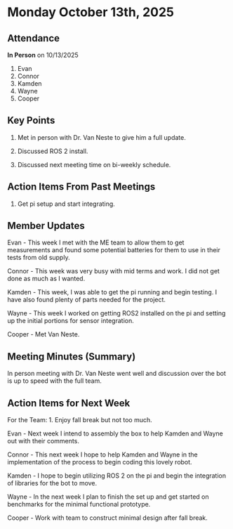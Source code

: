# Monday October 13th, 2025

## Attendance

**In Person** on 10/13/2025

1. Evan
2. Connor
3. Kamden
4. Wayne
5. Cooper

## Key Points

1. Met in person with Dr. Van Neste to give him a full update.

2. Discussed ROS 2 install.

3. Discussed next meeting time on bi-weekly schedule.

## Action Items From Past Meetings

1. Get pi setup and start integrating.

## Member Updates

Evan - This week I met with the ME team to allow them to get measurements and found some potential batteries for them to use in their tests from old supply.

Connor - This week was very busy with mid terms and work. I did not get done as much as I wanted. 

Kamden - This week, I was able to get the pi running and begin testing. I have also found plenty of parts needed for the project.

Wayne - This week I worked on getting ROS2 installed on the pi and setting up the initial portions for sensor integration. 

Cooper - Met Van Neste.

## Meeting Minutes (Summary)
In person meeting with Dr. Van Neste went well and discussion over the bot is up to speed with the full team.


## Action Items for Next Week

For the Team: 1. Enjoy fall break but not too much.

Evan - Next week I intend to assembly the box to help Kamden and Wayne out with their comments.

Connor - This next week I hope to help Kamden and Wayne in the implementation of the process to begin coding this lovely robot. 

Kamden - I hope to begin utilizing ROS 2 on the pi and begin the integration of libraries for the bot to move.

Wayne - In the next week I plan to finish the set up and get started on benchmarks for the minimal functional prototype.

Cooper - Work with team to construct minimal design after fall break.
